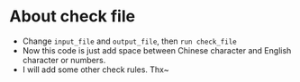 # About check file
- Change `input_file` and `output_file`, then `run check_file`
- Now this code is just add space between Chinese character and English character or numbers.
- I will add some other check rules. Thx~